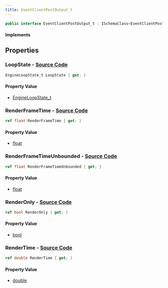 ```yaml
---
title: EventClientPostOutput_t
---
```


```csharp
public interface EventClientPostOutput_t : ISchemaClass<EventClientPostOutput_t>, ISchemaField, ISchemaClass, INativeHandle
```

#### Implements

## Properties

### **LoopState** - [Source Code](https://github.com/swiftly-solution/swiftlys2/blob/main/managed/src/SwiftlyS2.Generated/Schemas/Interfaces/EventClientPostOutput_t.cs#L16)

```csharp
EngineLoopState_t LoopState { get; }
```

#### Property Value

- [EngineLoopState_t](/docs/api/shared/schemadefinitions/engineloopstate_t)

### **RenderFrameTime** - [Source Code](https://github.com/swiftly-solution/swiftlys2/blob/main/managed/src/SwiftlyS2.Generated/Schemas/Interfaces/EventClientPostOutput_t.cs#L20)

```csharp
ref float RenderFrameTime { get; }
```

#### Property Value

- [float](https://learn.microsoft.com/dotnet/api/system.single)

### **RenderFrameTimeUnbounded** - [Source Code](https://github.com/swiftly-solution/swiftlys2/blob/main/managed/src/SwiftlyS2.Generated/Schemas/Interfaces/EventClientPostOutput_t.cs#L22)

```csharp
ref float RenderFrameTimeUnbounded { get; }
```

#### Property Value

- [float](https://learn.microsoft.com/dotnet/api/system.single)

### **RenderOnly** - [Source Code](https://github.com/swiftly-solution/swiftlys2/blob/main/managed/src/SwiftlyS2.Generated/Schemas/Interfaces/EventClientPostOutput_t.cs#L24)

```csharp
ref bool RenderOnly { get; }
```

#### Property Value

- [bool](https://learn.microsoft.com/dotnet/api/system.boolean)

### **RenderTime** - [Source Code](https://github.com/swiftly-solution/swiftlys2/blob/main/managed/src/SwiftlyS2.Generated/Schemas/Interfaces/EventClientPostOutput_t.cs#L18)

```csharp
ref double RenderTime { get; }
```

#### Property Value

- [double](https://learn.microsoft.com/dotnet/api/system.double)

